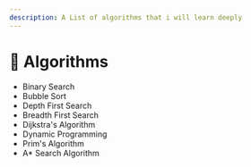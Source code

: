 ```yaml
---
description: A List of algorithms that i will learn deeply
---
```


# 🤖 Algorithms

* Binary Search
* Bubble Sort
* Depth First Search
* Breadth First Search
* Dijkstra's Algorithm
* Dynamic Programming
* Prim's Algorithm
* A\* Search Algorithm
